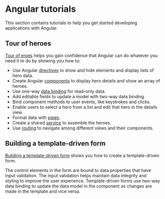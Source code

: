 # Angular tutorials

This section contains tutorials to help you get started developing applications with Angular.

## Tour of heroes

[Tour of eroes](tutorial/tour-of-heroes) helps you gain confidence that Angular can do whatever you need it to do by showing you how to:

*   Use Angular [directives](guide/glossary#directive "Directives definition") to show and hide elements and display lists of hero data.
*   Create Angular [components](guide/glossary#component "Components definition") to display hero details and show an array of heroes.
*   Use one-way [data binding](guide/glossary#data-binding "Data binding definition") for read-only data.
*   Add editable fields to update a model with two-way data binding.
*   Bind component methods to user events, like keystrokes and clicks.
*   Enable users to select a hero from a list and edit that hero in the details view.
*   Format data with [pipes](guide/glossary#pipe "Pipe definition").
*   Create a shared [service](guide/glossary#service "Service definition") to assemble the heroes.
*   Use [routing](guide/glossary#router "Router definition") to navigate among different views and their components.

## Building a template-driven form

[Building a template-driven form](guide/forms) shows you how to create a template-driven form.

The control elements in the form are bound to data properties that have input validation. The input validation helps maintain data integrity and styling to improve the user experience.
Template-driven forms use two-way data binding to update the data model in the component as changes are made in the template and vice versa.

